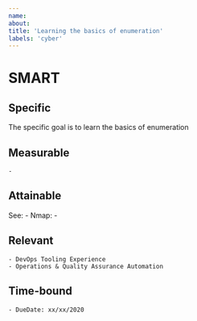 ```yaml
---
name: 
about: 
title: 'Learning the basics of enumeration'
labels: 'cyber'
---
```


# SMART
## Specific
The specific goal is to learn the basics of enumeration

## Measurable
    - 

## Attainable
See:
    - Nmap: 
    - 

## Relevant
    - DevOps Tooling Experience
    - Operations & Quality Assurance Automation

## Time-bound
    - DueDate: xx/xx/2020

